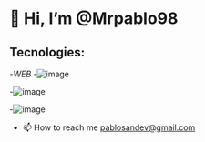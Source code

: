 # 👋 Hi, I’m @Mrpablo98
## Tecnologies: 
-*WEB*
  -![image](https://github.com/Mrpablo98/Mrpablo98/assets/86930544/58b29dc9-18a3-47ae-9358-c3b8dc1d9833)

  -![image](https://github.com/Mrpablo98/Mrpablo98/assets/86930544/a021313d-a886-4ba5-aee0-4f4608d5d468)

  -![image](https://github.com/Mrpablo98/Mrpablo98/assets/86930544/751ed163-c4de-400a-8df5-759c932d476b)


- 📫 How to reach me pablosandev@gmail.com


